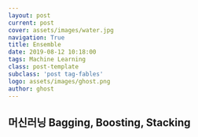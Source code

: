 ```yaml
---
layout: post
current: post
cover: assets/images/water.jpg
navigation: True
title: Ensemble
date: 2019-08-12 10:18:00
tags: Machine Learning
class: post-template
subclass: 'post tag-fables'
logo: assets/images/ghost.png
author: ghost
---
```

## 머신러닝 Bagging, Boosting, Stacking
